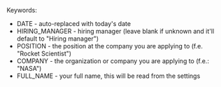 Keywords:
- DATE - auto-replaced with today's date
- HIRING_MANAGER - hiring manager (leave blank if unknown and it'll default to "Hiring manager")
- POSITION - the position at the company you are applying to (f.e. "Rocket Scientist")
- COMPANY - the organization or company you are applying to (f.e.: "NASA")
- FULL_NAME - your full name, this will be read from the settings